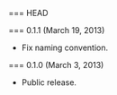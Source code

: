 === HEAD

=== 0.1.1 (March 19, 2013)

* Fix naming convention.

=== 0.1.0 (March 3, 2013)

* Public release.
